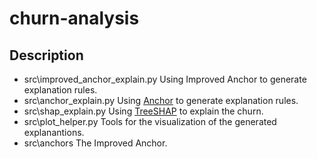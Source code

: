# churn-analysis
## Description

*   src\improved_anchor_explain.py   Using Improved Anchor to generate explanation rules.
*   src\anchor_explain.py   Using [Anchor](https://github.com/marcotcr/anchor) to generate explanation rules.
*   src\shap_explain.py   Using [TreeSHAP](https://github.com/slundberg/shap) to explain the churn.
*   src\plot_helper.py   Tools for the visualization of the generated explanantions.
*   src\anchors   The Improved Anchor.